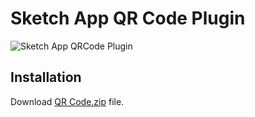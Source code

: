 Sketch App QR Code Plugin
=============

![Sketch App QRCode Plugin](http://turbobabr.github.io/sketch-qrcode/images/sketch_qrcode_snapshot.png)

## Installation

Download [QR Code.zip](https://github.com/turbobabr/sketch-qrcode/raw/master/distr/QR%20Code.zip) file.
